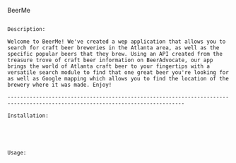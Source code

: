 BeerMe
~~~~~~~~~~~~~~~~~~~~~~~~~~~~~~~~~~~~~~~~~~~~~~~~~~~~~~~~~~~~~~~~~~~~~~~~~~~~~~~~~~~~~~~~~~~~~~~~~~~~~~~~~~~~~~~~~~~~~~~~~~~~~~

Description:

Welcome to BeerMe! We've created a wep application that allows you to search for craft beer breweries in the Atlanta area, as well as the specific popular beers that they brew. Using an API created from the treasure trove of craft beer information on BeerAdvocate, our app brings the world of Atlanta craft beer to your fingertips with a versatile search module to find that one great beer you're looking for as well as Google mapping which allows you to find the location of the brewery where it was made. Enjoy!

------------------------------------------------------------------------------------------------------------------------------

Installation:





Usage:


